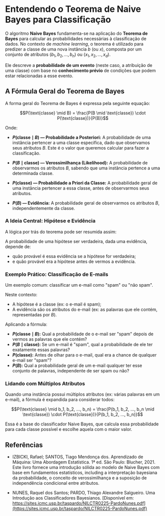# Entendendo o Teorema de Naive Bayes para Classificação

O algoritmo **Naive Bayes** fundamenta-se na aplicação do **Teorema de Bayes** para calcular as probabilidades necessárias à classificação de dados. No contexto de *machine learning*, o teorema é utilizado para predizer a classe de uma nova instância $b$ (ou $x$), composta por um conjunto de atributos $(b_1, b_2, ..., b_n)$ ou $(x_1, x_2, ..., x_d)$.

Ele descreve a **probabilidade de um evento** (neste caso, a atribuição de uma classe) com base no **conhecimento prévio** de condições que podem estar relacionadas a esse evento.


 

## A Fórmula Geral do Teorema de Bayes

A forma geral do Teorema de Bayes é expressa pela seguinte equação:

```math
P(\text{classe} \mid B) = \frac{P(B \mid \text{classe}) \cdot P(\text{classe})}{P(B)}
```
Onde:

* **$P(\text{classe} \mid B)$ — Probabilidade a Posteriori:** A probabilidade de uma instância pertencer a uma classe específica, dado que observamos seus atributos $B$. Este é o valor que queremos calcular para fazer a classificação.

* **$P(B \mid \text{classe})$ — Verossimilhança (Likelihood):** A probabilidade de observarmos os atributos $B$, sabendo que uma instância pertence a uma determinada classe.

* **$P(\text{classe})$ — Probabilidade a Priori da Classe:** A probabilidade geral de uma instância pertencer a essa classe, antes de observarmos seus atributos.

* **$P(B)$ — Evidência:** A probabilidade geral de observarmos os atributos $B$, independentemente da classe.

### A Ideia Central: Hipótese e Evidência
A lógica por trás do teorema pode ser resumida assim:

A probabilidade de uma hipótese ser verdadeira, dada uma evidência, depende de:

* quão provável é essa evidência se a hipótese for verdadeira;
* e quão provável era a hipótese antes de vermos a evidência.

### Exemplo Prático: Classificação de E-mails
 Um exemplo comum: classificar um e-mail como "spam" ou "não spam".

Neste contexto:
* A hipótese é a classe (ex: o e-mail é spam);
* A evidência são os atributos do e-mail (ex: as palavras que ele contém, representadas por $B$).

Aplicando a fórmula:
* **$P(\text{classe} \mid B)$:** Qual a probabilidade de o e-mail ser "spam" depois de vermos as palavras que ele contém?
* **$P(B \mid \text{classe})$:** Se um e-mail é "spam", qual a probabilidade de ele ter exatamente essas palavras?
* **$P(\text{classe})$:** Antes de olhar para o e-mail, qual era a chance de qualquer e-mail ser "spam"?
* **$P(B)$:** Qual a probabilidade geral de um e-mail qualquer ter esse conjunto de palavras, independente de ser spam ou não?

### Lidando com Múltiplos Atributos
Quando uma instância possui múltiplos atributos (ex: várias palavras em um e-mail), a fórmula é expandida para considerar todos:

$$P(\text{classe} \mid b_1, b_2, ..., b_n) = \frac{P(b_1, b_2, ..., b_n \mid \text{classe}) \cdot P(\text{classe})}{P(b_1, b_2, ..., b_n)}$$

Essa é a base do classificador Naive Bayes, que calcula essa probabilidade para cada classe possível e escolhe aquela com o maior valor.



## Referências
* IZBICKI, Rafael; SANTOS, Tiago Mendonça dos. Aprendizado de Máquina: Uma Abordagem Estatística. 1ª ed. São Paulo: Blucher, 2021.
Este livro fornece uma introdução sólida ao modelo de Naive Bayes com base em fundamentos estatísticos, including a interpretação bayesiana da probabilidade, o conceito de verossimilhança e a suposição de independência condicional entre atributos.

* NUNES, Raquel dos Santos; PARDO, Thiago Alexandre Salgueiro. Uma Introdução aos Classificadores Bayesianos.
[Disponível em: https://sites.icmc.usp.br/taspardo/NILCTR0225-PardoNunes.pdf](https://sites.icmc.usp.br/taspardo/NILCTR0225-PardoNunes.pdf)
